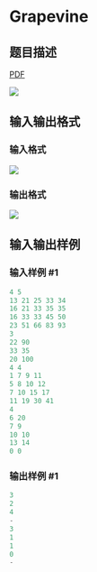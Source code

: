 # Grapevine

## 题目描述

[problemUrl]: https://uva.onlinejudge.org/index.php?option=com_onlinejudge&Itemid=8&category=243&page=show_problem&problem=3344

[PDF](https://uva.onlinejudge.org/external/121/p12192.pdf)

![](https://cdn.luogu.com.cn/upload/vjudge_pic/UVA12192/e8af913b1a6b5b9589aa550d230771d0e834d891.png)

## 输入输出格式

### 输入格式

![](https://cdn.luogu.com.cn/upload/vjudge_pic/UVA12192/12ff73c2fb58a00a386bd2f1aad8f5ea901dc7f0.png)

### 输出格式

![](https://cdn.luogu.com.cn/upload/vjudge_pic/UVA12192/e4343b092ae0a7d09011c49cdc5d26de8e54a00a.png)

## 输入输出样例

### 输入样例 #1

```cpp
4 5
13 21 25 33 34
16 21 33 35 35
16 33 33 45 50
23 51 66 83 93
3
22 90
33 35
20 100
4 4
1 7 9 11
5 8 10 12
7 10 15 17
11 19 30 41
4
6 20
7 9
10 10
13 14
0 0
```


### 输出样例 #1

```cpp
3
2
4
-
3
1
1
0
-
```


